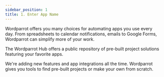 ```yaml
---
sidebar_position: 1
title: 1. Enter App Name
---
```


Wordparrot offers you many choices for automating apps you use every day. From spreadsheets to calendar notifications, emails to Google Forms, Wordparrot can simplify more of your work.

The Wordparrot Hub offers a public repository of pre-built project solutions featuring your favorite apps.

We're adding new features and app integrations all the time. Wordparrot gives you tools to find pre-built projects or make your own from scratch.